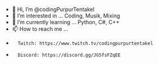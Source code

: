 - 👋 Hi, I’m @codingPurpurTentakel
- 👀 I’m interested in ... Coding, Musik, Mixing
- 🌱 I’m currently learning ... Python, C#, C++
- 📫 How to reach me ... 	
-       Twitch: https://www.twitch.tv/codingpurpurtentakel
-       Discord: https://discord.gg/JG5fsFZqEE

<!---
PurpurTentakel97/PurpurTentakel97 is a ✨ special ✨ repository because its `README.md` (this file) appears on your GitHub profile.
You can click the Preview link to take a look at your changes.
--->
